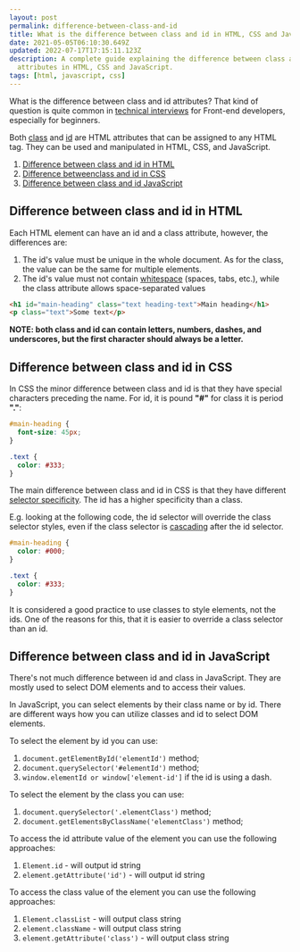 ```yaml
---
layout: post
permalink: difference-between-class-and-id
title: What is the difference between class and id in HTML, CSS and JavaScript
date: 2021-05-05T06:10:30.649Z
updated: 2022-07-17T17:15:11.123Z
description: A complete guide explaining the difference between class and id
  attributes in HTML, CSS and JavaScript.
tags: [html, javascript, css]
---
```


What is the difference between class and id attributes? That kind of question is quite common in [technical interviews](https://www.zuaneducation.com/blog/front-end-developer-interview-questions-and-answers/) for Front-end developers, especially for beginners.

Both [class](https://developer.mozilla.org/en-US/docs/Web/HTML/Global_attributes/class) and [id](https://developer.mozilla.org/en-US/docs/Web/HTML/Global_attributes/id) are HTML attributes that can be assigned to any HTML tag. They can be used and manipulated in HTML, CSS, and JavaScript.

1. [Difference between class and id in HTML](#difference-between-class-and-id-in-html)
2. [Difference betweenclass and id in CSS](#difference-between-class-and-id-in-css)
3. [Difference between class and id JavaScript](#difference-between-class-and-id-in-javascript)

## Difference between class and id in HTML

Each HTML element can have an id and a class attribute, however, the differences are:

1. The id's value must be unique in the whole document. As for the class, the value can be the same for multiple elements.
2. The id's value must not contain [whitespace](https://developer.mozilla.org/en-US/docs/Glossary/Whitespace) (spaces, tabs, etc.), while the class attribute allows space-separated values

```html
<h1 id="main-heading" class="text heading-text">Main heading</h1>
<p class="text">Some text</p>
```

**NOTE: both class and id can contain letters, numbers, dashes, and underscores, but the first character should always be a letter.**

## Difference between class and id in CSS

In CSS the minor difference between class and id is that they have special characters preceding the name. For id, it is pound **"#"** for class it is period **"."**:

```css
#main-heading {
  font-size: 45px;
}

.text {
  color: #333;
}
```

The main difference between class and id in CSS is that they have different [selector specificity](https://developer.mozilla.org/en-US/docs/Learn/CSS/Building_blocks/Cascade_and_inheritance#specificity). The id has a higher specificity than a class.

E.g. looking at the following code, the id selector will override the class selector styles, even if the class selector is [cascading](https://developer.mozilla.org/en-US/docs/Learn/CSS/Building_blocks/Cascade_and_inheritance#the_cascade) after the id selector.

```css
#main-heading {
  color: #000;
}

.text {
  color: #333;
}
```

It is considered a good practice to use classes to style elements, not the ids. One of the reasons for this, that it is easier to override a class selector than an id.

## Difference between class and id in JavaScript

There's not much difference between id and class in JavaScript. They are mostly used to select DOM elements and to access their values.

In JavaScript, you can select elements by their class name or by id. There are different ways how you can utilize classes and id to select DOM elements.

To select the element by id you can use:

1. `document.getElementById('elementId')` method;
2. `document.querySelector('#elementId')` method;
3. `window.elementId or window['element-id']` if the id is using a dash.

To select the element by the class you can use:

1. `document.querySelector('.elementClass')` method;
2. `document.getElementsByClassName('elementClass')` method;

To access the id attribute value of the element you can use the following approaches:

1. `Element.id` - will output id string
2. `element.getAttribute('id')` - will output id string

To access the class value of the element you can use the following approaches:

1. `Element.classList` - will output class string
2. `element.className` - will output class string
3. `element.getAttribute('class')` - will output class string